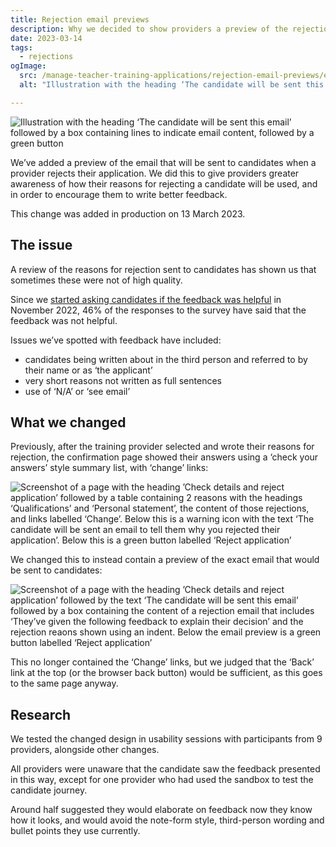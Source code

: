 ```yaml
---
title: Rejection email previews
description: Why we decided to show providers a preview of the rejection emails that will be sent to candidates
date: 2023-03-14
tags:
  - rejections
ogImage:
  src: /manage-teacher-training-applications/rejection-email-previews/email-preview.png
  alt: "Illustration with the heading ‘The candidate will be sent this email’ followed by a box containing lines to indicate email content, followed by a green button"

---
```


![Illustration with the heading ‘The candidate will be sent this email’ followed by a box containing lines to indicate email content, followed by a green button](email-preview.png)

We’ve added a preview of the email that will be sent to candidates when a provider rejects their application. We did this to give providers greater awareness of how their reasons for rejecting a candidate will be used, and in order to encourage them to write better feedback.

This change was added in production on 13 March 2023.

## The issue

A review of the reasons for rejection sent to candidates has shown us that sometimes these were not of high quality.

Since we [started asking candidates if the feedback was helpful](/apply-for-teacher-training/asking-candidates-if-rejection-feedback-is-helpful/) in November 2022, 46% of the responses to the survey have said that the feedback was not helpful.

Issues we’ve spotted with feedback have included:

* candidates being written about in the third person and referred to by their name or as ‘the applicant’
* very short reasons not written as full sentences
* use of ‘N/A’ or ‘see email’

## What we changed

Previously, after the training provider selected and wrote their reasons for rejection, the confirmation page showed their answers using a ‘check your answers’ style summary list, with ‘change’ links:

![Screenshot of a page with the heading ’Check details and reject application’ followed by a table containing 2 reasons with the headings ‘Qualifications’ and ‘Personal statement’, the content of those rejections, and links labelled ‘Change’. Below this is a warning icon with the text ‘The candidate will be sent an email to tell them why you rejected their application’. Below this is a green button labelled ‘Reject application’](previous-check-answers.png)

We changed this to instead contain a preview of the exact email that would be sent to candidates:

![Screenshot of a page with the heading ’Check details and reject application’ followed by the text ‘The candidate will be sent this email’ followed by a box containing the content of a rejection email that includes ‘They’ve given the following feedback to explain their decision’ and the rejection reaons shown using an indent. Below the email preview is a green button labelled ‘Reject application’](screenshot-of-email-preview.png)

This no longer contained the ‘Change’ links, but we judged that the ‘Back’ link at the top (or the browser back button) would be sufficient, as this goes to the same page anyway.

## Research

We tested the changed design in usability sessions with participants from 9 providers, alongside other changes.

All providers were unaware that the candidate saw the feedback presented in this way, except for one provider who had used the sandbox to test the candidate journey.

Around half suggested they would elaborate on feedback now they know how it looks, and would avoid the note-form style, third-person wording and bullet points they use currently.

